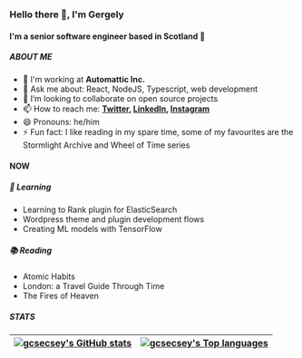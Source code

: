 ### Hello there 👋, I'm Gergely

#### I'm a senior software engineer based in Scotland 🏴󠁧󠁢󠁳󠁣󠁴󠁿

##### ABOUT ME

- 🏢 I'm working at **Automattic Inc.**
- 💬 Ask me about: React, NodeJS, Typescript, web development
- 🙌 I’m looking to collaborate on open source projects
- 📫 How to reach me: **[Twitter](https://twitter.com/gcsecsey), [LinkedIn](https://linkedin.com/in/gcsecsey), [Instagram](https://instagram.com/gcsecsey)**
- 😄 Pronouns: he/him
- ⚡️ Fun fact: I like reading in my spare time, some of my favourites are the Stormlight Archive and Wheel of Time series

#### NOW

##### 🌱 Learning
- Learning to Rank plugin for ElasticSearch
- Wordpress theme and plugin development flows
- Creating ML models with TensorFlow

##### 📚 Reading
- Atomic Habits
- London: a Travel Guide Through Time
- The Fires of Heaven

##### STATS
| [![gcsecsey's GitHub stats](https://github-readme-stats.vercel.app/api?username=gcsecsey&show_icons=true&hide_rank=true&theme=github_dark&hide=contribs&disable_animations=true&hide_border=true)](https://github.com/gcsecsey/) | [![gcsecsey's Top languages](https://github-readme-stats.vercel.app/api/top-langs/?username=gcsecsey&layout=compact&theme=github_dark&hide_border=true)](https://github.com/gcsecsey/) | 
| --- | --- |
